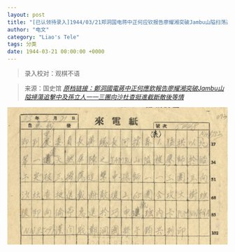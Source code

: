 ```yaml
---
layout: post
title: "[已认领待录入]1944/03/21郑洞国电蒋中正何应钦报告廖耀湘突破Jambu山隘扫荡追击中及孙立人一一三团向沙杜查挺进截断敌后等情"
author: "电文"
category: "Liao's Tele"
tags: 分类
date: 1944-03-21 00:00:00 +0000
---
```


> 录入校对：观棋不语

> 来源：国史馆 [*原档链接：鄭洞國電蔣中正何應欽報告廖耀湘突破Jambu山隘掃蕩追擊中及孫立人一一三團向沙杜查挺進截斷敵後等情*](https://ahonline.drnh.gov.tw/index.php?act=Display/image/6018463lBkfpvZ#cdu)

![鄭洞國電蔣中正何應欽報告廖耀湘突破Jambu山隘掃蕩追擊中及孫立人一一三團向沙杜查挺進截斷敵後等情](../assets/images/tele/鄭洞國電蔣中正何應欽報告廖耀湘突破Jambu山隘掃蕩追擊中及孫立人一一三團向沙杜查挺進截斷敵後等情.png)
